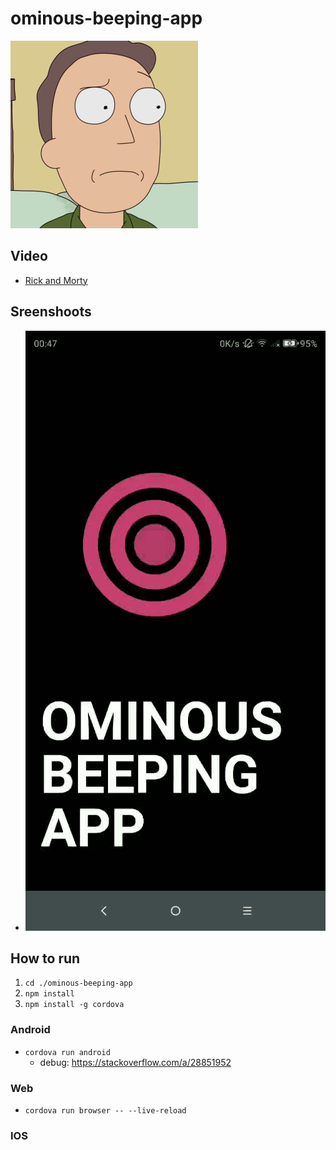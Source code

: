 # ominous-beeping-app
![](./ominous-beeping-app/www/img/jerry.jpeg)

## Video
- [Rick and Morty](https://www.youtube.com/watch?v=VlgZi1UHk_E)

## Sreenshoots
- ![](./docs/screenshoots.gif)

## How to run
1. ```cd ./ominous-beeping-app```
2. ```npm install```
3. ```npm install -g cordova```

### Android
- ```cordova run android```
    - debug: https://stackoverflow.com/a/28851952
### Web
- ```cordova run browser -- --live-reload```
### IOS